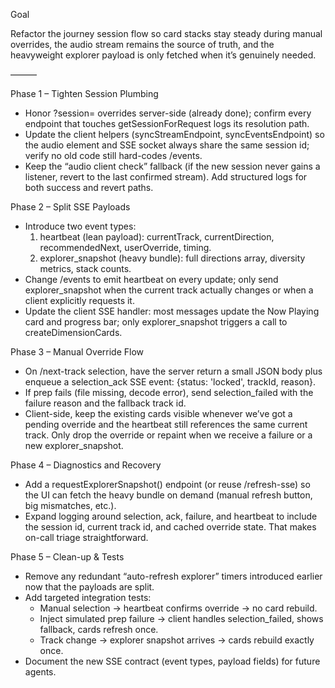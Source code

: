 Goal

  Refactor the journey session flow so card stacks stay steady during manual overrides, the audio stream
  remains the source of truth, and the heavyweight explorer payload is only fetched when it’s genuinely
  needed.

  ———

  Phase 1 – Tighten Session Plumbing

  - Honor ?session= overrides server-side (already done); confirm every endpoint that touches
  getSessionForRequest logs its resolution path.
  - Update the client helpers (syncStreamEndpoint, syncEventsEndpoint) so the audio element and SSE socket
  always share the same session id; verify no old code still hard-codes /events.
  - Keep the “audio client check” fallback (if the new session never gains a listener, revert to the last
  confirmed stream). Add structured logs for both success and revert paths.

  Phase 2 – Split SSE Payloads

  - Introduce two event types:
      1. heartbeat (lean payload): currentTrack, currentDirection, recommendedNext, userOverride, timing.
      2. explorer_snapshot (heavy bundle): full directions array, diversity metrics, stack counts.
  - Change /events to emit heartbeat on every update; only send explorer_snapshot when the current track
  actually changes or when a client explicitly requests it.
  - Update the client SSE handler: most messages update the Now Playing card and progress bar; only
  explorer_snapshot triggers a call to createDimensionCards.

  Phase 3 – Manual Override Flow

  - On /next-track selection, have the server return a small JSON body plus enqueue a selection_ack SSE event:
  {status: 'locked', trackId, reason}.
  - If prep fails (file missing, decode error), send selection_failed with the failure reason and the fallback
  track id.
  - Client-side, keep the existing cards visible whenever we’ve got a pending override and the heartbeat
  still references the same current track. Only drop the override or repaint when we receive a failure or a
  new explorer_snapshot.

  Phase 4 – Diagnostics and Recovery

  - Add a requestExplorerSnapshot() endpoint (or reuse /refresh-sse) so the UI can fetch the heavy bundle on
  demand (manual refresh button, big mismatches, etc.).
  - Expand logging around selection, ack, failure, and heartbeat to include the session id, current track id,
  and cached override state. That makes on-call triage straightforward.

  Phase 5 – Clean-up & Tests

  - Remove any redundant “auto-refresh explorer” timers introduced earlier now that the payloads are split.
  - Add targeted integration tests:
      - Manual selection → heartbeat confirms override → no card rebuild.
      - Inject simulated prep failure → client handles selection_failed, shows fallback, cards refresh once.
      - Track change → explorer snapshot arrives → cards rebuild exactly once.
  - Document the new SSE contract (event types, payload fields) for future agents.

